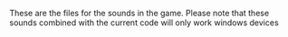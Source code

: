 These are the files for the sounds in the game. Please note that these sounds combined with the current code will only work windows devices
